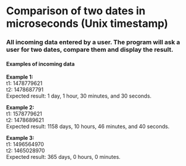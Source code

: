 <h1>Comparison of two dates in microseconds (Unix timestamp)</h1>

<h3>All incoming data entered by a user. The program will ask a user for two dates, compare them and display the result.</h3>

<h4>Examples of incoming data</h4>

<b>Example 1:</b><br>
t1: 1478779621 <br>
t2: 1478687791 <br>
Expected result: 1 day, 1 hour, 30 minutes, and 30 seconds.<br>

<b>Example 2:</b><br>
t1: 1578779621 <br>
t2: 1478689621 <br>
Expected result: 1158 days, 10 hours, 46 minutes, and 40 seconds.<br>

<b>Example 3:</b><br>
t1: 1496564970 <br>
t2: 1465028970 <br>
Expected result: 365 days, 0 hours, 0 minutes.<br>
